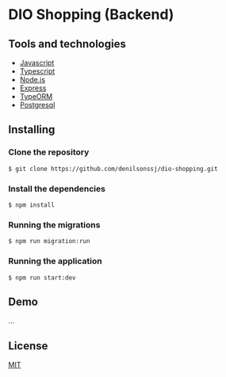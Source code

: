 # DIO Shopping (Backend)

## Tools and technologies

- [Javascript](https://developer.mozilla.org/pt-BR/docs/Web/JavaScript)
- [Typescript](https://www.typescriptlang.org/)
- [Node.js](https://nodejs.org)
- [Express](https://expressjs.com/)
- [TypeORM](https://typeorm.io/)
- [Postgresql](https://www.postgresql.org/)

## Installing

### Clone the repository

```
$ git clone https://github.com/denilsonssj/dio-shopping.git
```

### Install the dependencies

```
$ npm install
```

### Running the migrations

```
$ npm run migration:run
```

### Running the application

```
$ npm run start:dev
```

## Demo
...

## License

[MIT](https://github.com/denilsonssj/dio_shopping/blob/main/LICENSE)